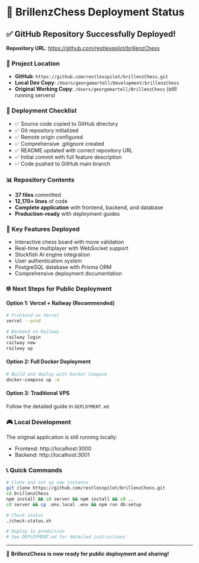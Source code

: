 # 🚀 BrillenzChess Deployment Status

## ✅ GitHub Repository Successfully Deployed!

**Repository URL**: https://github.com/restlesspilot/brillenzChess

### 📁 Project Location
- **GitHub**: `https://github.com/restlesspilot/brillenzChess.git`
- **Local Dev Copy**: `/Users/georgemartell/Development/brillenzChess`
- **Original Working Copy**: `/Users/georgemartell/BrillenzChess` (still running servers)

### 🎯 Deployment Checklist
- ✅ Source code copied to GitHub directory
- ✅ Git repository initialized
- ✅ Remote origin configured
- ✅ Comprehensive .gitignore created
- ✅ README updated with correct repository URL
- ✅ Initial commit with full feature description
- ✅ Code pushed to GitHub main branch

### 📊 Repository Contents
- **37 files** committed
- **12,170+ lines** of code
- **Complete application** with frontend, backend, and database
- **Production-ready** with deployment guides

### 🔧 Key Features Deployed
- Interactive chess board with move validation
- Real-time multiplayer with WebSocket support
- Stockfish AI engine integration
- User authentication system
- PostgreSQL database with Prisma ORM
- Comprehensive deployment documentation

### 🌐 Next Steps for Public Deployment

#### Option 1: Vercel + Railway (Recommended)
```bash
# Frontend on Vercel
vercel --prod

# Backend on Railway
railway login
railway new
railway up
```

#### Option 2: Full Docker Deployment
```bash
# Build and deploy with Docker Compose
docker-compose up -d
```

#### Option 3: Traditional VPS
Follow the detailed guide in `DEPLOYMENT.md`

### 🎮 Local Development
The original application is still running locally:
- Frontend: http://localhost:3000
- Backend: http://localhost:3001

### 📞 Quick Commands
```bash
# Clone and set up new instance
git clone https://github.com/restlesspilot/brillenzChess.git
cd brillenzChess
npm install && cd server && npm install && cd ..
cd server && cp .env.local .env && npm run db:setup

# Check status
./check-status.sh

# Deploy to production
# See DEPLOYMENT.md for detailed instructions
```

---

🎉 **BrillenzChess is now ready for public deployment and sharing!**